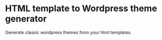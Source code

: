 # HTML template to Wordpress theme generator

Generate classic wordpress themes from your html templates.
